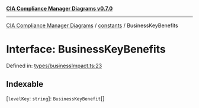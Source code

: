 [**CIA Compliance Manager Diagrams v0.7.0**](../../README.md)

***

[CIA Compliance Manager Diagrams](../../modules.md) / [constants](../README.md) / BusinessKeyBenefits

# Interface: BusinessKeyBenefits

Defined in: [types/businessImpact.ts:23](https://github.com/Hack23/cia-compliance-manager/blob/5a46a25cd2e09ba091444827f045b3618a447654/src/types/businessImpact.ts#L23)

## Indexable

\[`levelKey`: `string`\]: `BusinessKeyBenefit`[]
